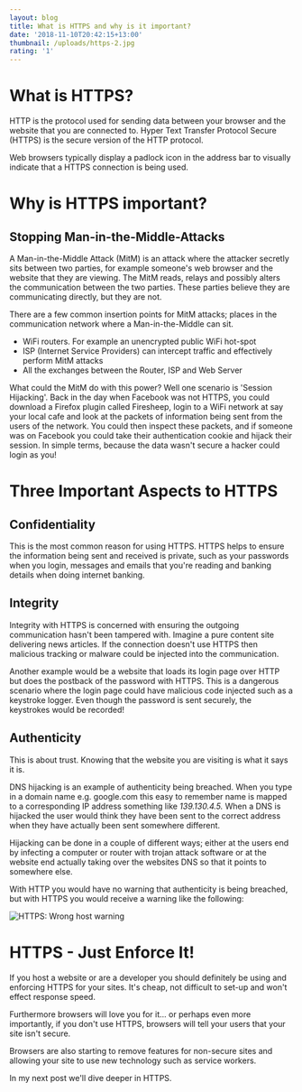 ```yaml
---
layout: blog
title: What is HTTPS and why is it important?
date: '2018-11-10T20:42:15+13:00'
thumbnail: /uploads/https-2.jpg
rating: '1'
---
```

# What is HTTPS?

HTTP is the protocol used for sending data between your browser and the website that you are connected to. Hyper Text Transfer Protocol Secure (HTTPS) is the secure version of the HTTP protocol.

Web browsers typically display a padlock icon in the address bar to visually indicate that a HTTPS connection is being used.

# Why is HTTPS important?

## Stopping Man-in-the-Middle-Attacks

A Man-in-the-Middle Attack (MitM) is an attack where the attacker secretly sits between two parties, for example someone's web browser and the website that they are viewing. The MitM reads, relays and possibly alters the communication between the two parties. These parties believe they are communicating directly, but they are not.

There are a few common insertion points for MitM attacks; places in the communication network where a Man-in-the-Middle can sit.

* WiFi routers. For example an unencrypted public WiFi hot-spot
* ISP (Internet Service Providers) can intercept traffic and effectively perform MitM attacks
* All the exchanges between the Router, ISP and Web Server

What could the MitM do with this power? Well one scenario is 'Session Hijacking'. Back in the day when Facebook was not HTTPS, you could download a Firefox plugin called Firesheep, login to a WiFi network at say your local cafe and look at the packets of information being sent from the users of the network. You could then inspect these packets, and if someone was on Facebook you could take their authentication cookie and hijack their session. In simple terms, because the data wasn't secure a hacker could login as you!

# Three Important Aspects to HTTPS

## Confidentiality

This is the most common reason for using HTTPS. HTTPS helps to ensure the information being sent and received is private, such as your passwords when you login, messages and emails that you're reading and banking details when doing internet banking.

## Integrity

Integrity with HTTPS is concerned with ensuring the outgoing communication hasn't been tampered with. Imagine a pure content site delivering news articles. If the connection doesn't use HTTPS then malicious tracking or malware could be injected into the communication.

Another example would be a website that loads its login page over HTTP but does the postback of the password with HTTPS. This is a dangerous scenario where the login page could have malicious code injected such as a keystroke logger. Even though the password is sent securely, the keystrokes would be recorded!

## Authenticity

This is about trust. Knowing that the website you are visiting is what it says it is.

DNS hijacking is an example of authenticity being breached. When you type in a domain name e.g. google.com this easy to remember name is mapped to a corresponding IP address something like _139.130.4.5._ When a DNS is hijacked the user would think they have been sent to the correct address when they have actually been sent somewhere different. 

Hijacking can be done in a couple of different ways; either at the users end by infecting a computer or router with trojan attack software or at the website end actually taking over the websites DNS so that it points to somewhere else.

With HTTP you would have no warning that authenticity is being breached, but with HTTPS you would receive a warning like the following:

![HTTPS: Wrong host warning ](/uploads/privacy-error.jpg)

# HTTPS - Just Enforce It!

If you host a website or are a developer you should definitely be using and enforcing HTTPS for your sites. It's cheap, not difficult to set-up and won't effect response speed. 

Furthermore browsers will love you for it... or perhaps even more importantly, if you don't use HTTPS, browsers will tell your users that your site isn't secure. 

Browsers are also starting to remove features for non-secure sites and allowing your site to use new technology such as service workers.

In my next post we'll dive deeper in HTTPS.

